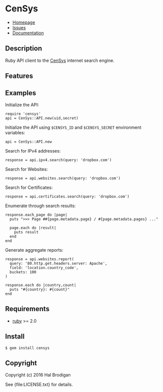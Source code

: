 # CenSys

* [Homepage](https://github.com/trailofbits/censys-ruby#readme)
* [Issues](https://github.com/trailofbits/censys-ruby/issues)
* [Documentation](http://rubydoc.info/gems/censys/frames)

## Description

Ruby API client to the [CenSys] internet search engine.

## Features

## Examples

Initialize the API:

    require 'censys'
    api = CenSys::API.new(uid,secret)

Initialize the API using `$CENSYS_ID` and `$CENSYS_SECRET` environment
variables:

    api = CenSys::API.new

Search for IPv4 addresses:

    response = api.ipv4.search(query: 'dropbox.com')

Search for Websites:

    response = api.websites.search(query: 'dropbox.com')

Search for Certificates:

    response = api.certificates.search(query: 'dropbox.com')

Enumerate through search results:

    response.each_page do |page|
      puts ">>> Page ##{page.metadata.page} / #{page.metadata.pages} ..."

      page.each do |result|
        puts result
      end
    end

Generate aggregate reports:

    response = api.websites.report(
      query: '80.http.get.headers.server: Apache',
      field: 'location.country_code',
      buckets: 100
    )

    response.each do |country,count|
      puts "#{country}: #{count}"
    end

## Requirements

* [ruby] >= 2.0

## Install

    $ gem install censys

## Copyright

Copyright (c) 2016 Hal Brodigan

See {file:LICENSE.txt} for details.

[ruby]: http://www.ruby-lang.org/
[CenSys]: https://censys.io/

